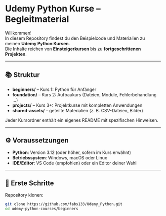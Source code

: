 # Udemy Python Kurse – Begleitmaterial

Willkommen!  
In diesem Repository findest du den Beispielcode und Materialien zu meinen **Udemy Python Kursen**.  
Die Inhalte reichen von **Einsteigerkursen** bis zu **fortgeschrittenen Projekten**.

---

## 📚 Struktur

- **beginners/** – Kurs 1: Python für Anfänger  
- **foundation/** – Kurs 2: Aufbaukurs (Dateien, Module, Fehlerbehandlung …)  
- **projects/** – Kurs 3+: Projektkurse mit kompletten Anwendungen  
- **shared-assets/** – geteilte Materialien (z. B. CSV-Dateien, Bilder)

Jeder Kursordner enthält ein eigenes README mit spezifischen Hinweisen.

---

## ⚙️ Voraussetzungen

- **Python**: Version 3.12 (oder höher, sofern im Kurs erwähnt)  
- **Betriebssystem**: Windows, macOS oder Linux  
- **IDE/Editor**: VS Code (empfohlen) oder ein Editor deiner Wahl

---

## 🚀 Erste Schritte

Repository klonen:

```bash
git clone https://github.com/fabs133/Udemy_Python.git
cd udemy-python-courses/beginners
